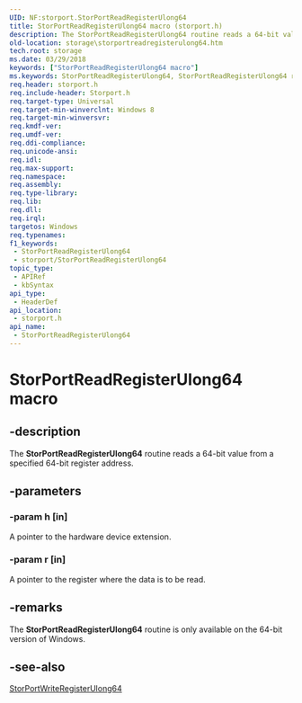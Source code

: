 ```yaml
---
UID: NF:storport.StorPortReadRegisterUlong64
title: StorPortReadRegisterUlong64 macro (storport.h)
description: The StorPortReadRegisterUlong64 routine reads a 64-bit value from a specified 64-bit register address.
old-location: storage\storportreadregisterulong64.htm
tech.root: storage
ms.date: 03/29/2018
keywords: ["StorPortReadRegisterUlong64 macro"]
ms.keywords: StorPortReadRegisterUlong64, StorPortReadRegisterUlong64 routine [Storage Devices], storage.storportreadregisterulong64, storport/StorPortReadRegisterUlong64
req.header: storport.h
req.include-header: Storport.h
req.target-type: Universal
req.target-min-winverclnt: Windows 8
req.target-min-winversvr: 
req.kmdf-ver: 
req.umdf-ver: 
req.ddi-compliance: 
req.unicode-ansi: 
req.idl: 
req.max-support: 
req.namespace: 
req.assembly: 
req.type-library: 
req.lib: 
req.dll: 
req.irql: 
targetos: Windows
req.typenames: 
f1_keywords:
 - StorPortReadRegisterUlong64
 - storport/StorPortReadRegisterUlong64
topic_type:
 - APIRef
 - kbSyntax
api_type:
 - HeaderDef
api_location:
 - storport.h
api_name:
 - StorPortReadRegisterUlong64
---
```


# StorPortReadRegisterUlong64 macro


## -description

The <b>StorPortReadRegisterUlong64</b> routine reads a 64-bit value from a specified 64-bit register address.

## -parameters

### -param h [in]


A pointer to the hardware device extension.

### -param r [in]


A pointer to the register where the data is to be read.

## -remarks

The <b>StorPortReadRegisterUlong64</b> routine is only available on the 64-bit version of Windows.

## -see-also

<a href="/windows-hardware/drivers/ddi/storport/nf-storport-storportwriteregisterulong64">StorPortWriteRegisterUlong64</a>
